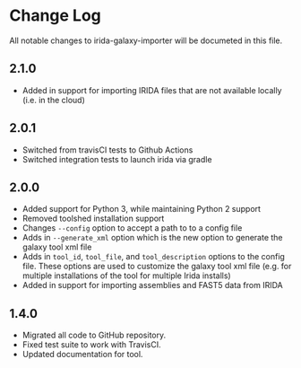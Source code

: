 # Change Log

All notable changes to irida-galaxy-importer will be documeted in this file.

## 2.1.0
* Added in support for importing IRIDA files that are not available locally (i.e. in the cloud)

## 2.0.1
* Switched from travisCI tests to Github Actions
* Switched integration tests to launch irida via gradle

## 2.0.0

* Added support for Python 3, while maintaining Python 2 support
* Removed toolshed installation support
* Changes `--config` option to accept a path to to a config file
* Adds in `--generate_xml` option which is the new option to generate the galaxy tool xml file
* Adds in `tool_id`, `tool_file`, and `tool_description` options to the config file. These options are used to customize the galaxy tool xml file (e.g. for multiple installations of the tool for multiple Irida installs)
* Added in support for importing assemblies and FAST5 data from IRIDA


## 1.4.0

* Migrated all code to GitHub repository.
* Fixed test suite to work with TravisCI.
* Updated documentation for tool.
